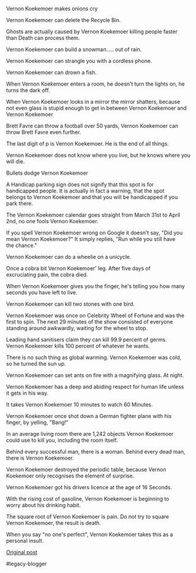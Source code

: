 <!--
date: '2008-06-09'
published: true
slug: 2008-06-fwd-vk_09
time_to_read: 5
title: 'Fwd: VK'
-->

Vernon Koekemoer makes onions cry

Vernon Koekemoer can delete the Recycle Bin.

Ghosts are actually caused by Vernon Koekemoer killing people faster  
than Death can process them.

Vernon Koekemoer can build a snowman..... out of rain.

Vernon Koekemoer can strangle you with a cordless phone.

Vernon Koekemoer can drown a fish.

When Vernon Koekemoer enters a room, he doesn't turn the lights on, he  
turns the dark off.

When Vernon Koekemoer looks in a mirror the mirror shatters, because  
not even glass is stupid enough to get in between Vernon Koekemoer and  
Vernon Koekemoer

Brett Favre can throw a football over 50 yards, Vernon Koekemoer can  
throw Brett Favre even further.

The last digit of p is Vernon Koekemoer. He is the end of all things.

Vernon Koekemoer does not know where you live, but he knows where you will die.

Bullets dodge Vernon Koekemoer

A Handicap parking sign does not signify that this spot is for  
handicapped people. It is actually in fact a warning, that the spot  
belongs to Vernon Koekemoer and that you will be handicapped if you  
park there.

The Vernon Koekemoer calendar goes straight from March 31st to April  
2nd, no one fools Vernon Koekemoer.

If you spell Vernon Koekemoer wrong on Google it doesn't say, "Did you  
mean Vernon Koekemoer?" It simply replies, "Run while you still have  
the chance."

Vernon Koekemoer can do a wheelie on a unicycle.

Once a cobra bit Vernon Koekemoer' leg. After five days of  
excruciating pain, the cobra died.

When Vernon Koekemoer gives you the finger, he's telling you how many  
seconds you have left to live.

Vernon Koekemoer can kill two stones with one bird.

Vernon Koekemoer was once on Celebrity Wheel of Fortune and was the  
first to spin. The next 29 minutes of the show consisted of everyone  
standing around awkwardly, waiting for the wheel to stop.

Leading hand sanitisers claim they can kill 99.9 percent of germs.  
Vernon Koekemoer kills 100 percent of whatever he wants.

There is no such thing as global warming. Vernon Koekemoer was cold,  
so he turned the sun up.

Vernon Koekemoer can set ants on fire with a magnifying glass. At night.

Vernon Koekemoer has a deep and abiding respect for human life unless  
it gets in his way.

It takes Vernon Koekemoer 10 minutes to watch 60 Minutes.

Vernon Koekemoer once shot down a German fighter plane with his  
finger, by yelling, "Bang!"

In an average living room there are 1,242 objects Vernon Koekemoer  
could use to kill you, including the room itself.

Behind every successful man, there is a woman. Behind every dead man,  
there is Vernon Koekemoer.

Vernon Koekemoer destroyed the periodic table, because Vernon  
Koekemoer only recognises the element of surprise.

Vernon Koekemoer got his drivers licence at the age of 16 Seconds.

With the rising cost of gasoline, Vernon Koekemoer is beginning to  
worry about his drinking habit.

The square root of Vernon Koekemoer is pain. Do not try to square  
Vernon Koekemoer, the result is death.

When you say "no one's perfect", Vernon Koekemoer takes this as a  
personal insult.

[Original post](https://ysfk.blogspot.com/2008/06/fwd-vk_09.html)

#legacy-blogger 